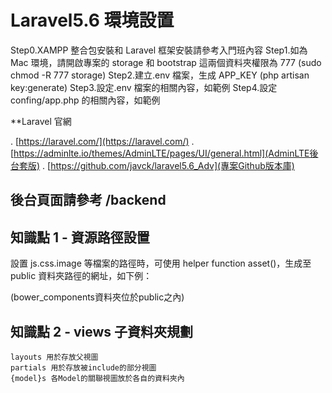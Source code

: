 # Laravel5.6 環境設置

Step0.XAMPP 整合包安裝和 Laravel 框架安裝請參考入門班內容
Step1.如為 Mac 環境，請開啟專案的 storage 和 bootstrap 這兩個資料夾權限為 777 (sudo chmod -R 777 storage)
Step2.建立.env 檔案，生成 APP_KEY (php artisan key:generate)
Step3.設定.env 檔案的相關內容，如範例
Step4.設定 confing/app.php 的相關內容，如範例

\*\*Laravel 官網

. [https://laravel.com/](https://laravel.com/)
. [https://adminlte.io/themes/AdminLTE/pages/UI/general.html](AdminLTE後台套版)
. [https://github.com/javck/laravel5.6_Adv](專案Github版本庫)

## 後台頁面請參考 /backend

## 知識點 1 - 資源路徑設置

設置 js.css.image 等檔案的路徑時，可使用 helper function asset()，生成至 public 資料夾路徑的網址，如下例：

<link rel="stylesheet" href="{{asset('bower_components/bootstrap/dist/css/bootstrap.min.css')}}"> (bower_components資料夾位於public之內)

## 知識點 2 - views 子資料夾規劃

    layouts 用於存放父視圖
    partials 用於存放被include的部分視圖
    {model}s 各Model的關聯視圖放於各自的資料夾內
